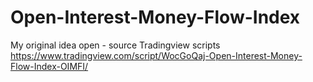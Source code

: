 # Open-Interest-Money-Flow-Index
My original idea open - source Tradingview scripts
https://www.tradingview.com/script/WocGoQaj-Open-Interest-Money-Flow-Index-OIMFI/
